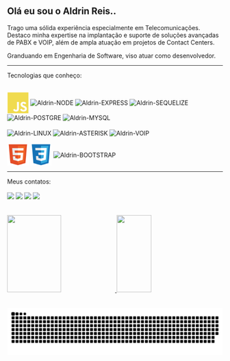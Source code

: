 ## Olá eu sou o Aldrin Reis..

Trago uma sólida experiência especialmente em Telecomunicações. Destaco minha expertise na implantação e suporte de soluções avançadas de PABX e VOIP, além de ampla atuação em projetos de Contact Centers.

Granduando em Engenharia de Software, viso atuar como desenvolvedor.

<hr>    
<div style="display: inline_block">

  Tecnologias que conheço:
  <br>
  <br>
  <div>
  <img align="center" alt="Aldrin-JS" height="50" width="50" src="https://raw.githubusercontent.com/devicons/devicon/master/icons/javascript/javascript-plain.svg"/>
  <img align="center" alt="Aldrin-NODE" height="50" width="50" color="white" src="https://cdn.jsdelivr.net/gh/devicons/devicon@latest/icons/nodejs/nodejs-original-wordmark.svg"/>
  <img align="center" alt="Aldrin-EXPRESS" height="50" width="50" src="https://cdn.jsdelivr.net/gh/devicons/devicon@latest/icons/express/express-original-wordmark.svg"/>
  <img align="center" alt="Aldrin-SEQUELIZE" height="50" width="50" src="https://cdn.jsdelivr.net/gh/devicons/devicon@latest/icons/sequelize/sequelize-original-wordmark.svg"/>
  <img align="center" alt="Aldrin-POSTGRE" height="50" width="50" src="https://cdn.jsdelivr.net/gh/devicons/devicon@latest/icons/postgresql/postgresql-original-wordmark.svg"/>
  <img align="center" alt="Aldrin-MYSQL" height="50" width="50" src="https://cdn.jsdelivr.net/gh/devicons/devicon@latest/icons/mysql/mysql-original-wordmark.svg"/>
  </div>
  <br>
  <div>
  <img align="center" alt="Aldrin-LINUX" height="50" width="50" src="https://cdn.jsdelivr.net/gh/devicons/devicon@latest/icons/linux/linux-original.svg"/>
  <img align="center" alt="Aldrin-ASTERISK" height="50" width="70" src="https://upload.wikimedia.org/wikipedia/commons/2/20/Asterisk_logo.svg"/>
  <img align="center" alt="Aldrin-VOIP" height="50" width="50" src="https://cdn.iconscout.com/icon/premium/png-512-thumb/voip-telephony-2159213-1814599.png?f=webp&w=256"/>
  </div>
  
  <br>
  <div >
  <img align="center" alt="Aldrin-HTML" height="50" width="50" src="https://raw.githubusercontent.com/devicons/devicon/master/icons/html5/html5-original.svg"/>
  <img align="center" alt="Aldrin-CSS" height="50" width="50" src="https://raw.githubusercontent.com/devicons/devicon/master/icons/css3/css3-original.svg"/>
  <img align="center" alt="Aldrin-BOOTSTRAP" height="50" width="50" src="https://cdn.jsdelivr.net/gh/devicons/devicon@latest/icons/bootstrap/bootstrap-original-wordmark.svg"/>
  </div>
  <hr>  
</div>

<div style="display: inline_block"> 
    Meus contatos:
  <br>
  <br>
  <a href="https://www.linkedin.com/in/aldrin-reis-6534a016b/" target="_blank"><img src="https://img.shields.io/badge/-LinkedIn-%230077B5?style=for-the-badge&logo=linkedin&logoColor=white" target="_blank"></a>
  <a href = "mailto:aldrinreisdemorais@gmail.com"><img src="https://img.shields.io/badge/-Gmail-%23333?style=for-the-badge&logo=gmail&logoColor=white" target="_blank"></a>
  <a href="https://www.instagram.com/aldrin_reis/" target="_blank"><img src="https://img.shields.io/badge/-Instagram-%23E4405F?style=for-the-badge&logo=instagram&logoColor=white" target="_blank"></a>
  <a href="https://www.facebook.com/aldrin.reis/" target="_blank"><img src="https://img.shields.io/badge/Facebook-1877F2?style=for-the-badge&logo=facebook&logoColor=white" target="_blank"></a> 
</div>
<br>
<br>
<div>
  <a href="https://github.com/aldrinreis" style="display: inline_block">
    <img height="180em" width="50%" src="https://github-readme-stats.vercel.app/api/top-langs/?username=aldrinreis&layout=compact&theme=dark&langs_count=16"/>
    <img height="180em" width="40%" src="https://github-profile-summary-cards.vercel.app/api/cards/profile-details?username=aldrinreis&theme=dark"/>
    
</div>
<br>
<br>
<picture>
  <source media="(prefers-color-scheme: dark)" srcset="https://raw.githubusercontent.com/aldrinreis/aldrinreis/output/github-contribution-grid-snake-dark.svg">
  <source media="(prefers-color-scheme: light)" srcset="https://raw.githubusercontent.com/aldrinreis/aldrinreis/output/github-contribution-grid-snake.svg">
  <img alt="github contribution grid snake animation" src="https://raw.githubusercontent.com/aldrinreis/aldrinreis/output/github-contribution-grid-snake.svg">
</picture>


  
